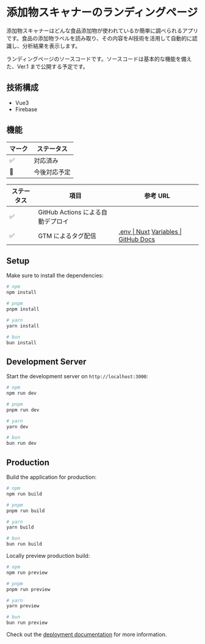# 添加物スキャナーのランディングページ

添加物スキャナーはどんな食品添加物が使われているか簡単に調べられるアプリです。食品の添加物ラベルを読み取り、その内容をAI技術を活用して自動的に認識し、分析結果を表示します。

ランディングページのソースコードです。ソースコードは基本的な機能を備えた、Ver.1 まで公開する予定です。

## 技術構成

* Vue3
* Firebase

## 機能


| マーク | ステータス |
|---|---|
| ✅ | 対応済み |
| 🚧 | 今後対応予定 |


| ステータス | 項目 | 参考 URL |
|---|---|---|
| ✅ | GitHub Actions による自動デプロイ | |
| ✅ | GTM によるタグ配信 | [.env \| Nuxt](https://nuxt.com/docs/guide/directory-structure/env) [Variables \| GitHub Docs](https://docs.github.com/en/actions/learn-github-actions/variables) |


## Setup

Make sure to install the dependencies:

```bash
# npm
npm install

# pnpm
pnpm install

# yarn
yarn install

# bun
bun install
```

## Development Server

Start the development server on `http://localhost:3000`:

```bash
# npm
npm run dev

# pnpm
pnpm run dev

# yarn
yarn dev

# bun
bun run dev
```

## Production

Build the application for production:

```bash
# npm
npm run build

# pnpm
pnpm run build

# yarn
yarn build

# bun
bun run build
```

Locally preview production build:

```bash
# npm
npm run preview

# pnpm
pnpm run preview

# yarn
yarn preview

# bun
bun run preview
```

Check out the [deployment documentation](https://nuxt.com/docs/getting-started/deployment) for more information.

